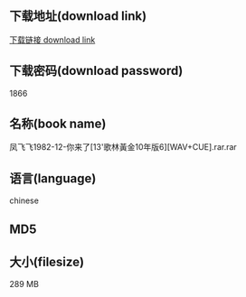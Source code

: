 ## 下载地址(download link)
[下载链接 download link](https://tutu365.netlify.app/?s=%E5%87%A4%E9%A3%9E%E9%A3%9E1982-12-%E4%BD%A0%E6%9D%A5%E4%BA%86%5B13%27%E6%AD%8C%E6%9E%97%E9%BB%83%E9%87%9110%E5%B9%B4%E7%89%886%5D%5BWAV%2BCUE%5D.rar)

## 下载密码(download password)
1866

## 名称(book name)
凤飞飞1982-12-你来了[13'歌林黃金10年版6][WAV+CUE].rar.rar

## 语言(language)
chinese

## MD5


## 大小(filesize)
289 MB
